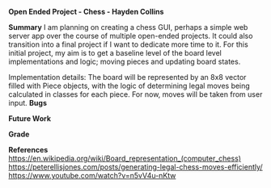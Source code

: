 **Open Ended Project - Chess - Hayden Collins**

**Summary**
I am planning on creating a chess GUI, perhaps a simple web server app over the course of multiple open-ended projects. It could
also transition into a final project if I want to dedicate more time to it. For this initial project, 
my aim is to get a baseline level of the board level implementations and logic; moving pieces and updating board states. 

Implementation details: 
The board will be represented by an 8x8 vector filled with Piece objects, with the logic of determining legal moves being 
calculated in classes for each piece. For now, moves will be taken from user input. 
**Bugs**

**Future Work**

**Grade**



**References**
https://en.wikipedia.org/wiki/Board_representation_(computer_chess)
https://peterellisjones.com/posts/generating-legal-chess-moves-efficiently/
https://www.youtube.com/watch?v=n5vV4u-nKtw